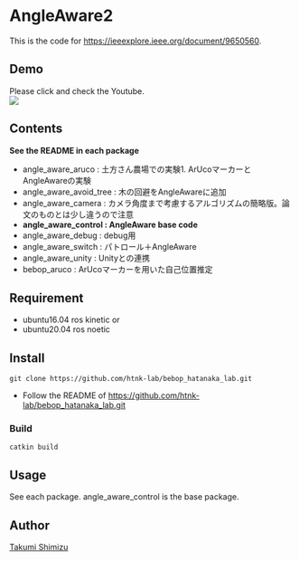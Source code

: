 # AngleAware2
This is the code for https://ieeexplore.ieee.org/document/9650560.

## Demo

Please click and check the Youtube.   
[![](https://img.youtube.com/vi/FaWPN4Oym5M/0.jpg)](https://www.youtube.com/watch?v=FaWPN4Oym5M)

## Contents
**See the README in each package**
- angle_aware_aruco : 土方さん農場での実験1. ArUcoマーカーとAngleAwareの実験
- angle_aware_avoid_tree : 木の回避をAngleAwareに追加
- angle_aware_camera : カメラ角度まで考慮するアルゴリズムの簡略版。論文のものとは少し違うので注意
- **angle_aware_control : AngleAware base code**
- angle_aware_debug : debug用
- angle_aware_switch : パトロール＋AngleAware
- angle_aware_unity : Unityとの連携
- bebop_aruco : ArUcoマーカーを用いた自己位置推定


## Requirement
- ubuntu16.04 ros kinetic or
- ubuntu20.04 ros noetic


## Install
```
git clone https://github.com/htnk-lab/bebop_hatanaka_lab.git
```
- Follow the README of https://github.com/htnk-lab/bebop_hatanaka_lab.git

### Build
```
catkin build
```

## Usage
See each package.
angle_aware_control is the base package.



## Author

[Takumi Shimizu](https://github.com/tashiwater)




